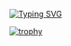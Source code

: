 [![Typing SVG](https://readme-typing-svg.herokuapp.com?color=%2336BCF7&lines=Это+небаг+этофича)](https://git.io/typing-svg)



[![trophy](https://github-profile-trophy.vercel.app/?username=issey44)](https://github.com/ryo-ma/github-profile-trophy)

